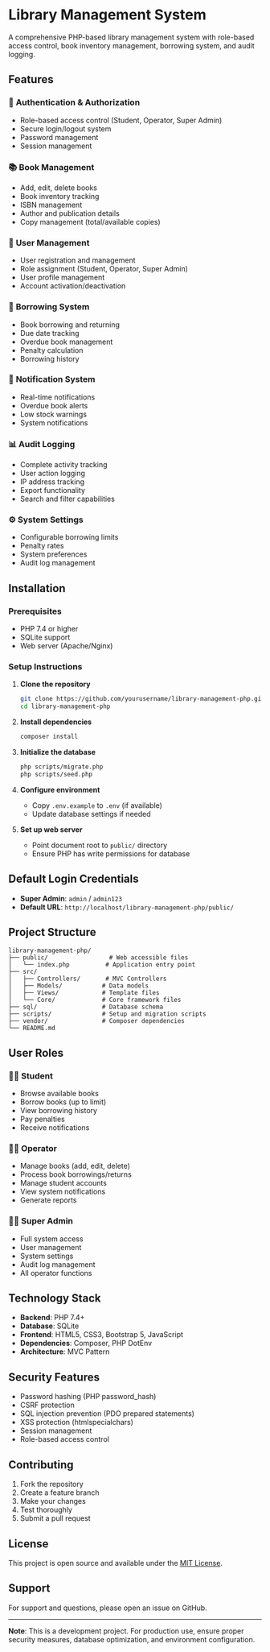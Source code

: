 # Library Management System

A comprehensive PHP-based library management system with role-based access control, book inventory management, borrowing system, and audit logging.

## Features

### 🔐 **Authentication & Authorization**
- Role-based access control (Student, Operator, Super Admin)
- Secure login/logout system
- Password management
- Session management

### 📚 **Book Management**
- Add, edit, delete books
- Book inventory tracking
- ISBN management
- Author and publication details
- Copy management (total/available copies)

### 👥 **User Management**
- User registration and management
- Role assignment (Student, Operator, Super Admin)
- User profile management
- Account activation/deactivation

### 📖 **Borrowing System**
- Book borrowing and returning
- Due date tracking
- Overdue book management
- Penalty calculation
- Borrowing history

### 🔔 **Notification System**
- Real-time notifications
- Overdue book alerts
- Low stock warnings
- System notifications

### 📊 **Audit Logging**
- Complete activity tracking
- User action logging
- IP address tracking
- Export functionality
- Search and filter capabilities

### ⚙️ **System Settings**
- Configurable borrowing limits
- Penalty rates
- System preferences
- Audit log management

## Installation

### Prerequisites
- PHP 7.4 or higher
- SQLite support
- Web server (Apache/Nginx)

### Setup Instructions

1. **Clone the repository**
   ```bash
   git clone https://github.com/yourusername/library-management-php.git
   cd library-management-php
   ```

2. **Install dependencies**
   ```bash
   composer install
   ```

3. **Initialize the database**
   ```bash
   php scripts/migrate.php
   php scripts/seed.php
   ```

4. **Configure environment**
   - Copy `.env.example` to `.env` (if available)
   - Update database settings if needed

5. **Set up web server**
   - Point document root to `public/` directory
   - Ensure PHP has write permissions for database

## Default Login Credentials

- **Super Admin**: `admin` / `admin123`
- **Default URL**: `http://localhost/library-management-php/public/`

## Project Structure

```
library-management-php/
├── public/                 # Web accessible files
│   └── index.php          # Application entry point
├── src/
│   ├── Controllers/       # MVC Controllers
│   ├── Models/           # Data models
│   ├── Views/            # Template files
│   └── Core/             # Core framework files
├── sql/                  # Database schema
├── scripts/              # Setup and migration scripts
├── vendor/               # Composer dependencies
└── README.md
```

## User Roles

### 👨‍🎓 **Student**
- Browse available books
- Borrow books (up to limit)
- View borrowing history
- Pay penalties
- Receive notifications

### 👨‍💼 **Operator**
- Manage books (add, edit, delete)
- Process book borrowings/returns
- Manage student accounts
- View system notifications
- Generate reports

### 👨‍💻 **Super Admin**
- Full system access
- User management
- System settings
- Audit log management
- All operator functions

## Technology Stack

- **Backend**: PHP 7.4+
- **Database**: SQLite
- **Frontend**: HTML5, CSS3, Bootstrap 5, JavaScript
- **Dependencies**: Composer, PHP DotEnv
- **Architecture**: MVC Pattern

## Security Features

- Password hashing (PHP password_hash)
- CSRF protection
- SQL injection prevention (PDO prepared statements)
- XSS protection (htmlspecialchars)
- Session management
- Role-based access control

## Contributing

1. Fork the repository
2. Create a feature branch
3. Make your changes
4. Test thoroughly
5. Submit a pull request

## License

This project is open source and available under the [MIT License](LICENSE).

## Support

For support and questions, please open an issue on GitHub.

---

**Note**: This is a development project. For production use, ensure proper security measures, database optimization, and environment configuration.

